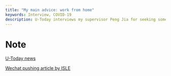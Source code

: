 ```yaml
---
title: "My main advice: work from home"
keywords: Interview, COVID-19
description: U-Today interviews my supervisor Peng Jia for seeking some suggestions for COVID-19. It is the note of the interview.
---
```


# Note

[U-Today news](https://www.utoday.nl/news/68032/my-main-advice-work-from-home)

[Wechat pushing article by ISLE](https://mp.weixin.qq.com/s?__biz=MzU5Njk2NjI5OQ==&mid=2247483747&idx=1&sn=4bd52d7e47a3a4bc5008c6f2e12989b1&chksm=fe5bef97c92c6681b886ea6fb0d9d2e768f1a2a1dfcc37481df915737c399242cb803a2e9991&mpshare=1&scene=1&srcid=&sharer_sharetime=1584905566510&sharer_shareid=cc522eb07e997d352cfce26bb80d69ec#rd)